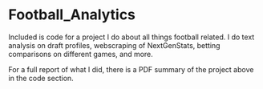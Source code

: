 # Football_Analytics

Included is code for a project I do about all things football related. I do text analysis on draft profiles, webscraping of NextGenStats, betting comparisons on different games, and more.

For a full report of what I did, there is a PDF summary of the project above in the code section.

